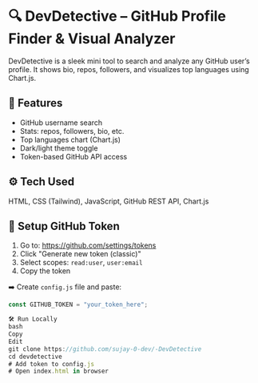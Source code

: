 # 🔍 DevDetective – GitHub Profile Finder & Visual Analyzer

DevDetective is a sleek mini tool to search and analyze any GitHub user’s profile. It shows bio, repos, followers, and visualizes top languages using Chart.js.

## 🚀 Features
- GitHub username search
- Stats: repos, followers, bio, etc.
- Top languages chart (Chart.js)
- Dark/light theme toggle
- Token-based GitHub API access

## ⚙️ Tech Used
HTML, CSS (Tailwind), JavaScript, GitHub REST API, Chart.js

## 🔐 Setup GitHub Token
1. Go to: https://github.com/settings/tokens
2. Click "Generate new token (classic)"
3. Select scopes: `read:user`, `user:email`
4. Copy the token

➡️ Create `config.js` file and paste:
```js
const GITHUB_TOKEN = "your_token_here";

🛠️ Run Locally
bash
Copy
Edit
git clone https://github.com/sujay-0-dev/-DevDetective
cd devdetective
# Add token to config.js
# Open index.html in browser